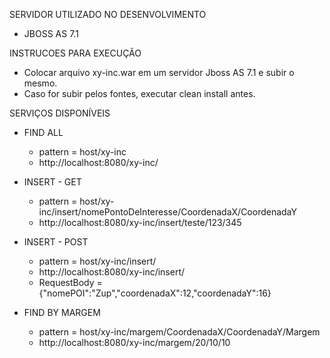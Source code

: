 SERVIDOR UTILIZADO NO DESENVOLVIMENTO

* JBOSS AS 7.1

INSTRUCOES PARA EXECUÇÃO

* Colocar arquivo xy-inc.war em um servidor Jboss AS 7.1 e subir o mesmo.
* Caso for subir pelos fontes, executar clean install antes.

SERVIÇOS DISPONÍVEIS

* FIND ALL
	- pattern = host/xy-inc
	- http://localhost:8080/xy-inc/
	
* INSERT - GET
	- pattern = host/xy-inc/insert/nomePontoDeInteresse/CoordenadaX/CoordenadaY
	- http://localhost:8080/xy-inc/insert/teste/123/345
	
* INSERT - POST
	- pattern = host/xy-inc/insert/
	- http://localhost:8080/xy-inc/insert/
	- RequestBody = {"nomePOI":"Zup","coordenadaX":12,"coordenadaY":16}

* FIND BY MARGEM
	- pattern = host/xy-inc/margem/CoordenadaX/CoordenadaY/Margem
	- http://localhost:8080/xy-inc/margem/20/10/10